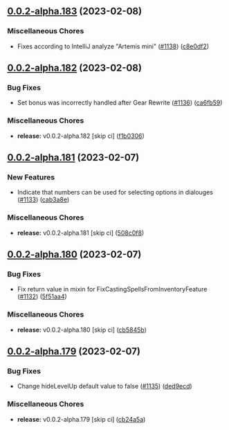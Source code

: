 ## [0.0.2-alpha.183](https://github.com/Wynntils/Artemis/compare/v0.0.2-alpha.182...v0.0.2-alpha.183) (2023-02-08)


### Miscellaneous Chores

* Fixes according to IntelliJ analyze "Artemis mini" ([#1138](https://github.com/Wynntils/Artemis/issues/1138)) ([c8e0df2](https://github.com/Wynntils/Artemis/commit/c8e0df242ef975ab7053186ea21d14d3487b4281))

## [0.0.2-alpha.182](https://github.com/Wynntils/Artemis/compare/v0.0.2-alpha.181...v0.0.2-alpha.182) (2023-02-08)


### Bug Fixes

* Set bonus was incorrectly handled after Gear Rewrite ([#1136](https://github.com/Wynntils/Artemis/issues/1136)) ([ca6fb59](https://github.com/Wynntils/Artemis/commit/ca6fb59039a81e0c5480dbca1fc575f2a9950519))


### Miscellaneous Chores

* **release:** v0.0.2-alpha.182 [skip ci] ([f1b0306](https://github.com/Wynntils/Artemis/commit/f1b03066a97ebec9b4ffe816f19624d7bdcbcfe1))

## [0.0.2-alpha.181](https://github.com/Wynntils/Artemis/compare/v0.0.2-alpha.180...v0.0.2-alpha.181) (2023-02-07)


### New Features

* Indicate that numbers can be used for selecting options in dialouges ([#1133](https://github.com/Wynntils/Artemis/issues/1133)) ([cab3a8e](https://github.com/Wynntils/Artemis/commit/cab3a8e5faefbb51030ccdae2595edafa46fb7e2))


### Miscellaneous Chores

* **release:** v0.0.2-alpha.181 [skip ci] ([508c0f8](https://github.com/Wynntils/Artemis/commit/508c0f8998ee051cc094d0144063473a3e90d291))

## [0.0.2-alpha.180](https://github.com/Wynntils/Artemis/compare/v0.0.2-alpha.179...v0.0.2-alpha.180) (2023-02-07)


### Bug Fixes

* Fix return value in mixin for FixCastingSpellsFromInventoryFeature ([#1132](https://github.com/Wynntils/Artemis/issues/1132)) ([5f51aa4](https://github.com/Wynntils/Artemis/commit/5f51aa4539760a72f8d3b0de276d83920daf5d5d))


### Miscellaneous Chores

* **release:** v0.0.2-alpha.180 [skip ci] ([cb5845b](https://github.com/Wynntils/Artemis/commit/cb5845b0905612e3d52c77cf4b900f7ee94049fd))

## [0.0.2-alpha.179](https://github.com/Wynntils/Artemis/compare/v0.0.2-alpha.178...v0.0.2-alpha.179) (2023-02-07)


### Bug Fixes

* Change hideLevelUp default value to false ([#1135](https://github.com/Wynntils/Artemis/issues/1135)) ([ded9ecd](https://github.com/Wynntils/Artemis/commit/ded9ecd7ea4fa7337855b729e8907403049ee31f))


### Miscellaneous Chores

* **release:** v0.0.2-alpha.179 [skip ci] ([cb24a5a](https://github.com/Wynntils/Artemis/commit/cb24a5a2864b2fd3c1b9c11f712e9545696db359))

